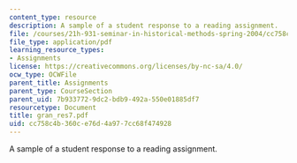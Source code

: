 ```yaml
---
content_type: resource
description: A sample of a student response to a reading assignment.
file: /courses/21h-931-seminar-in-historical-methods-spring-2004/cc758c4b360ce76d4a977cc68f474928_gran_res7.pdf
file_type: application/pdf
learning_resource_types:
- Assignments
license: https://creativecommons.org/licenses/by-nc-sa/4.0/
ocw_type: OCWFile
parent_title: Assignments
parent_type: CourseSection
parent_uid: 7b933772-9dc2-bdb9-492a-550e01885df7
resourcetype: Document
title: gran_res7.pdf
uid: cc758c4b-360c-e76d-4a97-7cc68f474928
---
```

A sample of a student response to a reading assignment.